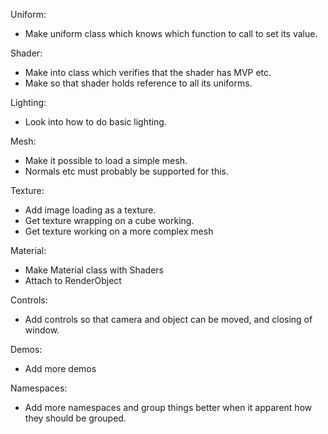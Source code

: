 Uniform:

- Make uniform class which knows which function to call to set its value.

Shader:

- Make into class which verifies that the shader has MVP etc.
- Make so that shader holds reference to all its uniforms.

Lighting:

- Look into how to do basic lighting.

Mesh:

- Make it possible to load a simple mesh.
- Normals etc must probably be supported for this.

Texture:

- Add image loading as a texture.
- Get texture wrapping on a cube working.
- Get texture working on a more complex mesh

Material:

- Make Material class with Shaders
- Attach to RenderObject

Controls:

- Add controls so that camera and object can be moved, and closing of window.

Demos:

- Add more demos

Namespaces:

- Add more namespaces and group things better when it apparent how they should be grouped.
